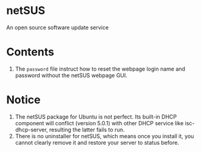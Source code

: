 # netSUS
An open source software update service

# Contents
1) The `password` file instruct how to reset the webpage login name and password without the netSUS webpage GUI.

# Notice
1) The netSUS package for Ubuntu is not perfect. Its built-in DHCP component will conflict (version 5.0.1) with other DHCP service like isc-dhcp-server, resulting the latter fails to run. 
2) There is no uninstaller for netSUS, which means once you install it, you cannot clearly remove it and restore your server to status before.
